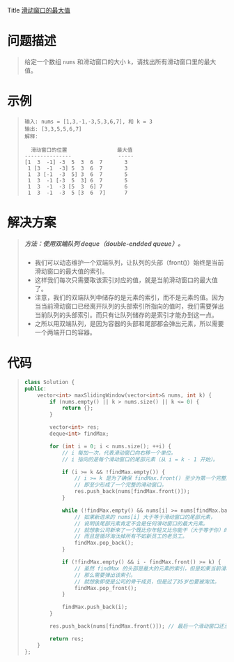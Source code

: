 Title  [滑动窗口的最大值](https://leetcode-cn.com/problems/hua-dong-chuang-kou-de-zui-da-zhi-lcof/)

# 问题描述

>给定一个数组 `nums` 和滑动窗口的大小 `k`，请找出所有滑动窗口里的最大值。

# 示例

> ```text
> 输入: nums = [1,3,-1,-3,5,3,6,7], 和 k = 3
> 输出: [3,3,5,5,6,7] 
> 解释: 
> 
>   滑动窗口的位置                最大值
> ---------------               -----
> [1  3  -1] -3  5  3  6  7       3
>  1 [3  -1  -3] 5  3  6  7       3
>  1  3 [-1  -3  5] 3  6  7       5
>  1  3  -1 [-3  5  3] 6  7       5
>  1  3  -1  -3 [5  3  6] 7       6
>  1  3  -1  -3  5 [3  6  7]      7
> 
> ```
>
> 

# 解决方案

>##### 方法：使用双端队列 deque（double-endded queue）。
>
>* 我们可以动态维护一个双端队列，让队列的头部（front()）始终是当前滑动窗口的最大值的索引。
>* 这样我们每次只需要取该索引对应的值，就是当前滑动窗口的最大值了。
>* 注意，我们的双端队列中储存的是元素的索引，而不是元素的值。因为当当前滑动窗口已经离开队列的头部索引所指向的值时，我们需要弹出当前队列的头部索引。而只有让队列储存的是索引才能办到这一点。
>* 之所以用双端队列，是因为容器的头部和尾部都会弹出元素，所以需要一个两端开口的容器。

# 代码

> ```c++
> class Solution {
> public:
>     vector<int> maxSlidingWindow(vector<int>& nums, int k) {
>         if (nums.empty() || k > nums.size() || k <= 0) {
>             return {};
>         }
> 
>         vector<int> res;
>         deque<int> findMax;
> 
>         for (int i = 0; i < nums.size(); ++i) {
>             // i 每加一次，代表滑动窗口向右移一个单位。
>             // i 指向的是每个滑动窗口的尾部元素（从 i = k - 1 开始）。
> 
>             if (i >= k && !findMax.empty()) {
>                 // i >= k 是为了确保 findMax.front() 至少为第一个完整的滑动窗口的最大值索引。
>                 // 即至少形成了一个完整的滑动窗口。
>                 res.push_back(nums[findMax.front()]);
>             }
> 
>             while (!findMax.empty() && nums[i] >= nums[findMax.back()]) {
>                 // 如果新进来的 nums[i] 大于等于滑动窗口的尾部元素，
>                 // 说明该尾部元素肯定不会是任何滑动窗口的最大元素。
>                 // 就想象公司新来了一个既比你年轻又比你能干（大于等于你）的人，那你就只能被淘汰了，
>                 // 而且是循环淘汰掉所有不如新员工的老员工。
>                 findMax.pop_back();
>             }
> 
>             if (!findMax.empty() && i - findMax.front() >= k) {
>                 // 虽然 findMax 的头部是最大的元素的索引，但是如果当前滑动窗口已不包括该索引，
>                 // 那么需要弹出该索引。
>                 // 就想象即使是公司的骨干成员，但是过了35岁也要被淘汰。
>                 findMax.pop_front();
>             }
> 
>             findMax.push_back(i);
>         }
> 
>         res.push_back(nums[findMax.front()]); // 最后一个滑动窗口还没计算就退出了 for 循环，需补上。
> 
>         return res;
>     }
> };
> 
> ```
>
> 